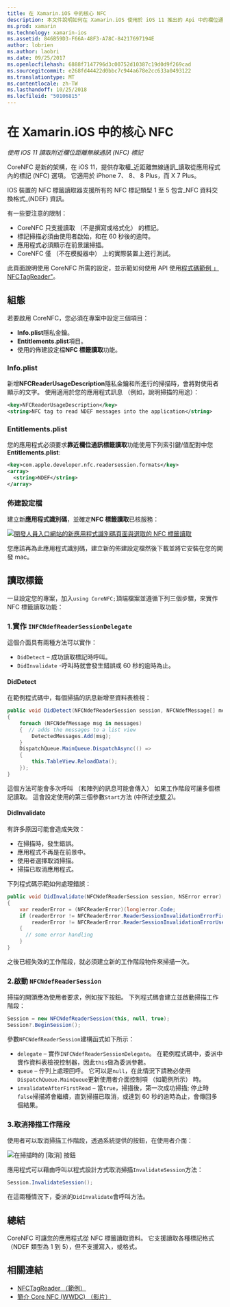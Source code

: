 ```yaml
---
title: 在 Xamarin.iOS 中的核心 NFC
description: 本文件說明如何在 Xamarin.iOS 使用於 iOS 11 推出的 Api 中的欄位通訊標記附近讀取。
ms.prod: xamarin
ms.technology: xamarin-ios
ms.assetid: 846B59D3-F66A-48F3-A78C-84217697194E
author: lobrien
ms.author: laobri
ms.date: 09/25/2017
ms.openlocfilehash: 6888f7147796d3c00752d10387c19d0d9f269cad
ms.sourcegitcommit: e268fd44422d0bbc7c944a678e2cc633a0493122
ms.translationtype: MT
ms.contentlocale: zh-TW
ms.lasthandoff: 10/25/2018
ms.locfileid: "50106815"
---
```

# <a name="core-nfc-in-xamarinios"></a>在 Xamarin.iOS 中的核心 NFC

_使用 iOS 11 讀取附近欄位距離無線通訊 (NFC) 標記_

CoreNFC 是新的架構，在 iOS 11，提供存取權_近距離無線通訊_讀取從應用程式內的標記 (NFC) 選項。 它適用於 iPhone 7、 8、 8 Plus，而 X 7 Plus。

IOS 裝置的 NFC 標籤讀取器支援所有的 NFC 標記類型 1 至 5 包含_NFC 資料交換格式_(NDEF) 資訊。

有一些要注意的限制：

- CoreNFC 只支援讀取 （不是撰寫或格式化） 的標記。
- 標記掃描必須由使用者啟始，和在 60 秒後的逾時。
- 應用程式必須顯示在前景讓掃描。
- CoreNFC 僅 （不在模擬器中） 上的實際裝置上進行測試。

此頁面說明使用 CoreNFC 所需的設定，並示範如何使用 API 使用[程式碼範例 」 NFCTagReader"](https://developer.xamarin.com/samples/monotouch/ios11/NFCTagReader/)。

## <a name="configuration"></a>組態

若要啟用 CoreNFC，您必須在專案中設定三個項目：

- **Info.plist**隱私金鑰。
- **Entitlements.plist**項目。
- 使用的佈建設定檔**NFC 標籤讀取**功能。

### <a name="infoplist"></a>Info.plist

新增**NFCReaderUsageDescription**隱私金鑰和所進行的掃描時，會將對使用者顯示的文字。 使用適用於您的應用程式訊息 （例如，說明掃描的用途）：

```xml
<key>NFCReaderUsageDescription</key>
<string>NFC tag to read NDEF messages into the application</string>
```

### <a name="entitlementsplist"></a>Entitlements.plist

您的應用程式必須要求**靠近欄位通訊標籤讀取**功能使用下列索引鍵/值配對中您**Entitlements.plist**:

```xml
<key>com.apple.developer.nfc.readersession.formats</key>
<array>
  <string>NDEF</string>
</array>
```

### <a name="provisioning-profile"></a>佈建設定檔

建立新**應用程式識別碼**，並確定**NFC 標籤讀取**已核服務：

[![開發人員入口網站的新應用程式識別碼頁面與選取的 NFC 標籤讀取](corenfc-images/app-services-nfc-sml.png)](corenfc-images/app-services-nfc.png#lightbox)

您應該再為此應用程式識別碼，建立新的佈建設定檔然後下載並將它安裝在您的開發 mac。

## <a name="reading-a-tag"></a>讀取標籤

一旦設定您的專案，加入`using CoreNFC;`頂端檔案並遵循下列三個步驟，來實作 NFC 標籤讀取功能：

### <a name="1-implement-infcndefreadersessiondelegate"></a>1.實作 `INFCNdefReaderSessionDelegate`

這個介面具有兩種方法可以實作：

- `DidDetect` – 成功讀取標記時呼叫。
- `DidInvalidate` -呼叫時就會發生錯誤或 60 秒的逾時為止。

#### <a name="diddetect"></a>DidDetect

在範例程式碼中，每個掃描的訊息新增至資料表檢視：

```csharp
public void DidDetect(NFCNdefReaderSession session, NFCNdefMessage[] messages)
{
    foreach (NFCNdefMessage msg in messages)
    {  // adds the messages to a list view
        DetectedMessages.Add(msg);
    }
    DispatchQueue.MainQueue.DispatchAsync(() =>
    {
        this.TableView.ReloadData();
    });
}
```

這個方法可能會多次呼叫 （和陣列的訊息可能會傳入） 如果工作階段可讓多個標記讀取。 這會設定使用的第三個參數`Start`方法 (中所述[步驟 2](#step2))。

#### <a name="didinvalidate"></a>DidInvalidate

有許多原因可能會造成失效：

- 在掃描時，發生錯誤。
- 應用程式不再是在前景中。
- 使用者選擇取消掃描。
- 掃描已取消應用程式。

下列程式碼示範如何處理錯誤：

```csharp
public void DidInvalidate(NFCNdefReaderSession session, NSError error)
{
    var readerError = (NFCReaderError)(long)error.Code;
    if (readerError != NFCReaderError.ReaderSessionInvalidationErrorFirstNDEFTagRead &&
        readerError != NFCReaderError.ReaderSessionInvalidationErrorUserCanceled)
    {
      // some error handling
    }
}
```

之後已經失效的工作階段，就必須建立新的工作階段物件來掃描一次。

<a name="step2" />

### <a name="2-start-an-nfcndefreadersession"></a>2.啟動 `NFCNdefReaderSession`

掃描的開頭應為使用者要求，例如按下按鈕。
下列程式碼會建立並啟動掃描工作階段：

```csharp
Session = new NFCNdefReaderSession(this, null, true);
Session?.BeginSession();
```

參數`NFCNdefReaderSession`建構函式如下所示：

- `delegate` – 實作`INFCNdefReaderSessionDelegate`。 在範例程式碼中，委派中實作資料表檢視控制器，因此`this`做為委派參數。
- `queue` – 佇列上處理回呼。 它可以是`null`，在此情況下請務必使用`DispatchQueue.MainQueue`更新使用者介面控制項 （如範例所示） 時。
- `invalidateAfterFirstRead` – 當`true`，掃描後，第一次成功掃描; 停止時`false`掃描將會繼續，直到掃描已取消，或達到 60 秒的逾時為止，會傳回多個結果。


### <a name="3-cancel-the-scanning-session"></a>3.取消掃描工作階段

使用者可以取消掃描工作階段，透過系統提供的按鈕，在使用者介面：

![在掃描時的 [取消] 按鈕](corenfc-images/scan-cancel-sml.png)

應用程式可以藉由呼叫以程式設計方式取消掃描`InvalidateSession`方法：

```csharp
Session.InvalidateSession();
```

在這兩種情況下，委派的`DidInvalidate`會呼叫方法。

## <a name="summary"></a>總結

CoreNFC 可讓您的應用程式從 NFC 標籤讀取資料。 它支援讀取各種標記格式 （NDEF 類型為 1 到 5），但不支援寫入，或格式。


## <a name="related-links"></a>相關連結

- [NFCTagReader （範例）](https://developer.xamarin.com/samples/monotouch/ios11/NFCTagReader/)
- [簡介 Core NFC (WWDC) （影片）](https://developer.apple.com/videos/play/wwdc2017/718/)
